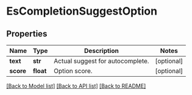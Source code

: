 # EsCompletionSuggestOption

## Properties
Name | Type | Description | Notes
------------ | ------------- | ------------- | -------------
**text** | **str** | Actual suggest for autocomplete. | [optional] 
**score** | **float** | Option score. | [optional] 

[[Back to Model list]](../README.md#documentation-for-models) [[Back to API list]](../README.md#documentation-for-api-endpoints) [[Back to README]](../README.md)


